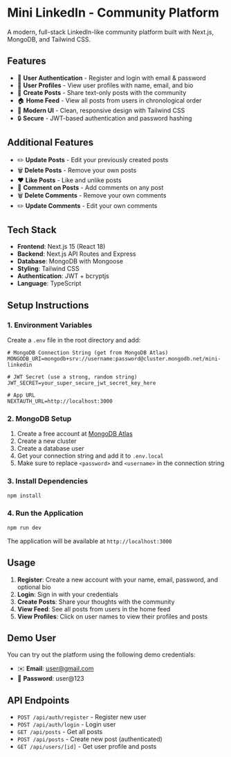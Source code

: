 # Mini LinkedIn - Community Platform

A modern, full-stack LinkedIn-like community platform built with Next.js, MongoDB, and Tailwind CSS.

## Features

- 🔐 **User Authentication** - Register and login with email & password
- 👤 **User Profiles** - View user profiles with name, email, and bio
- 📝 **Create Posts** - Share text-only posts with the community
- 🏠 **Home Feed** - View all posts from users in chronological order
- 🎨 **Modern UI** - Clean, responsive design with Tailwind CSS
- 🔒 **Secure** - JWT-based authentication and password hashing

## Additional Features

- ✏️ **Update Posts** - Edit your previously created posts  
- 🗑️ **Delete Posts** - Remove your own posts  
- ❤️ **Like Posts** - Like and unlike posts  
- 💬 **Comment on Posts** - Add comments on any post  
- 🗑️ **Delete Comments** - Remove your own comments  
- ✏️ **Update Comments** - Edit your own comments

## Tech Stack

- **Frontend**: Next.js 15 (React 18)
- **Backend**: Next.js API Routes and Express
- **Database**: MongoDB with Mongoose
- **Styling**: Tailwind CSS
- **Authentication**: JWT + bcryptjs
- **Language**: TypeScript

## Setup Instructions

### 1. Environment Variables

Create a `.env` file in the root directory and add:

```env
# MongoDB Connection String (get from MongoDB Atlas)
MONGODB_URI=mongodb+srv://username:password@cluster.mongodb.net/mini-linkedin

# JWT Secret (use a strong, random string)
JWT_SECRET=your_super_secure_jwt_secret_key_here

# App URL
NEXTAUTH_URL=http://localhost:3000
```

### 2. MongoDB Setup

1. Create a free account at [MongoDB Atlas](https://www.mongodb.com/cloud/atlas)
2. Create a new cluster
3. Create a database user
4. Get your connection string and add it to `.env.local`
5. Make sure to replace `<password>` and `<username>` in the connection string

### 3. Install Dependencies

```bash
npm install
```

### 4. Run the Application

```bash
npm run dev
```

The application will be available at `http://localhost:3000`

## Usage

1. **Register**: Create a new account with your name, email, password, and optional bio
2. **Login**: Sign in with your credentials
3. **Create Posts**: Share your thoughts with the community
4. **View Feed**: See all posts from users in the home feed
5. **View Profiles**: Click on user names to view their profiles and posts

## Demo User

You can try out the platform using the following demo credentials:

- ✉️ **Email**: user@gmail.com
- 🔑 **Password**: user@123

## API Endpoints

- `POST /api/auth/register` - Register new user
- `POST /api/auth/login` - Login user
- `GET /api/posts` - Get all posts
- `POST /api/posts` - Create new post (authenticated)
- `GET /api/users/[id]` - Get user profile and posts




